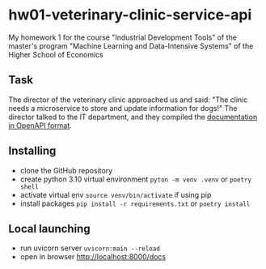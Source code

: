 # hw01-veterinary-clinic-service-api
My homework 1 for the course "Industrial Development Tools" of the master's program "Machine Learning and Data-Intensive Systems" of the Higher School of Economics

## Task
The director of the veterinary clinic approached us and said:
"The clinic needs a microservice to store and update information for dogs!"
The director talked to the IT department, and they compiled the [documentation in OpenAPI format](clinic.yaml).

## Installing
- clone the GitHub repository
- create python 3.10 virtual environment `pyton -m venv .venv` or `poetry shell`
- activate virtual env `source venv/bin/activate` if using pip
- install packages `pip install -r requirements.txt` or `poetry install`

## Local launching
- run uvicorn server `uvicorn:main --reload`
- open in browser [http://localhost:8000/docs](http://localhost:8000/docs)
